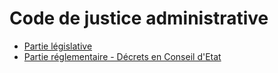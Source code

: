 # Code de justice administrative

- [Partie législative](partie-legislative)
- [Partie réglementaire - Décrets en Conseil d'Etat](partie-reglementaire)
